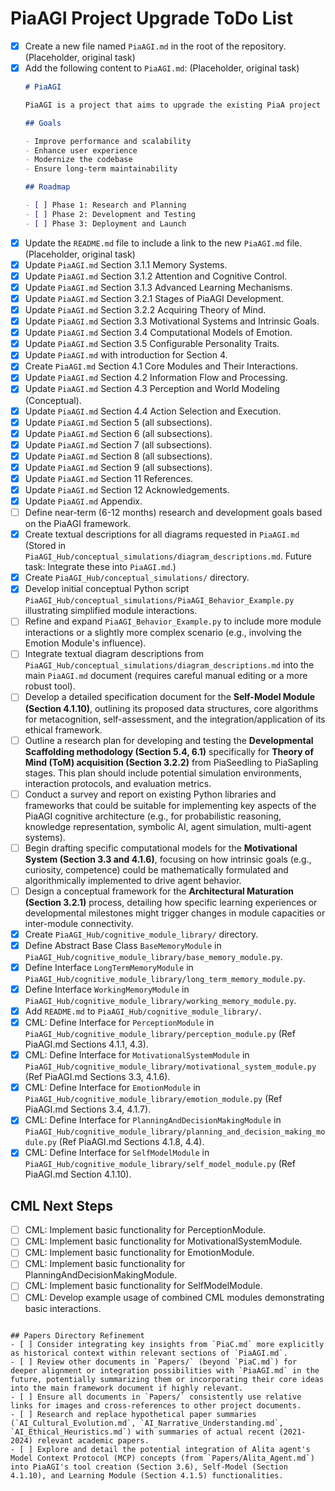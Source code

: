 # PiaAGI Project Upgrade ToDo List
- [x] Create a new file named `PiaAGI.md` in the root of the repository. (Placeholder, original task)
- [x] Add the following content to `PiaAGI.md`: (Placeholder, original task)
  ```markdown
  # PiaAGI

  PiaAGI is a project that aims to upgrade the existing PiaA project to use the latest technologies and best practices.

  ## Goals

  - Improve performance and scalability
  - Enhance user experience
  - Modernize the codebase
  - Ensure long-term maintainability

  ## Roadmap

  - [ ] Phase 1: Research and Planning
  - [ ] Phase 2: Development and Testing
  - [ ] Phase 3: Deployment and Launch
  ```
- [x] Update the `README.md` file to include a link to the new `PiaAGI.md` file. (Placeholder, original task)
- [x] Update `PiaAGI.md` Section 3.1.1 Memory Systems.
- [x] Update `PiaAGI.md` Section 3.1.2 Attention and Cognitive Control.
- [x] Update `PiaAGI.md` Section 3.1.3 Advanced Learning Mechanisms.
- [x] Update `PiaAGI.md` Section 3.2.1 Stages of PiaAGI Development.
- [x] Update `PiaAGI.md` Section 3.2.2 Acquiring Theory of Mind.
- [x] Update `PiaAGI.md` Section 3.3 Motivational Systems and Intrinsic Goals.
- [x] Update `PiaAGI.md` Section 3.4 Computational Models of Emotion.
- [x] Update `PiaAGI.md` Section 3.5 Configurable Personality Traits.
- [x] Update `PiaAGI.md` with introduction for Section 4.
- [x] Create `PiaAGI.md` Section 4.1 Core Modules and Their Interactions.
- [x] Update `PiaAGI.md` Section 4.2 Information Flow and Processing.
- [x] Update `PiaAGI.md` Section 4.3 Perception and World Modeling (Conceptual).
- [x] Update `PiaAGI.md` Section 4.4 Action Selection and Execution.
- [x] Update `PiaAGI.md` Section 5 (all subsections).
- [x] Update `PiaAGI.md` Section 6 (all subsections).
- [x] Update `PiaAGI.md` Section 7 (all subsections).
- [x] Update `PiaAGI.md` Section 8 (all subsections).
- [x] Update `PiaAGI.md` Section 9 (all subsections).
- [x] Update `PiaAGI.md` Section 11 References.
- [x] Update `PiaAGI.md` Section 12 Acknowledgements.
- [x] Update `PiaAGI.md` Appendix.
- [ ] Define near-term (6-12 months) research and development goals based on the PiaAGI framework.
- [x] Create textual descriptions for all diagrams requested in `PiaAGI.md` (Stored in `PiaAGI_Hub/conceptual_simulations/diagram_descriptions.md`. Future task: Integrate these into `PiaAGI.md`.)
- [x] Create `PiaAGI_Hub/conceptual_simulations/` directory.
- [x] Develop initial conceptual Python script `PiaAGI_Hub/conceptual_simulations/PiaAGI_Behavior_Example.py` illustrating simplified module interactions.
- [ ] Refine and expand `PiaAGI_Behavior_Example.py` to include more module interactions or a slightly more complex scenario (e.g., involving the Emotion Module's influence).
- [ ] Integrate textual diagram descriptions from `PiaAGI_Hub/conceptual_simulations/diagram_descriptions.md` into the main `PiaAGI.md` document (requires careful manual editing or a more robust tool).
- [ ] Develop a detailed specification document for the **Self-Model Module (Section 4.1.10)**, outlining its proposed data structures, core algorithms for metacognition, self-assessment, and the integration/application of its ethical framework.
- [ ] Outline a research plan for developing and testing the **Developmental Scaffolding methodology (Section 5.4, 6.1)** specifically for **Theory of Mind (ToM) acquisition (Section 3.2.2)** from PiaSeedling to PiaSapling stages. This plan should include potential simulation environments, interaction protocols, and evaluation metrics.
- [ ] Conduct a survey and report on existing Python libraries and frameworks that could be suitable for implementing key aspects of the PiaAGI cognitive architecture (e.g., for probabilistic reasoning, knowledge representation, symbolic AI, agent simulation, multi-agent systems).
- [ ] Begin drafting specific computational models for the **Motivational System (Section 3.3 and 4.1.6)**, focusing on how intrinsic goals (e.g., curiosity, competence) could be mathematically formulated and algorithmically implemented to drive agent behavior.
- [ ] Design a conceptual framework for the **Architectural Maturation (Section 3.2.1)** process, detailing how specific learning experiences or developmental milestones might trigger changes in module capacities or inter-module connectivity.
- [x] Create `PiaAGI_Hub/cognitive_module_library/` directory.
- [x] Define Abstract Base Class `BaseMemoryModule` in `PiaAGI_Hub/cognitive_module_library/base_memory_module.py`.
- [x] Define Interface `LongTermMemoryModule` in `PiaAGI_Hub/cognitive_module_library/long_term_memory_module.py`.
- [x] Define Interface `WorkingMemoryModule` in `PiaAGI_Hub/cognitive_module_library/working_memory_module.py`.
- [x] Add `README.md` to `PiaAGI_Hub/cognitive_module_library/`.
- [x] CML: Define Interface for `PerceptionModule` in `PiaAGI_Hub/cognitive_module_library/perception_module.py` (Ref PiaAGI.md Sections 4.1.1, 4.3).
- [x] CML: Define Interface for `MotivationalSystemModule` in `PiaAGI_Hub/cognitive_module_library/motivational_system_module.py` (Ref PiaAGI.md Sections 3.3, 4.1.6).
- [x] CML: Define Interface for `EmotionModule` in `PiaAGI_Hub/cognitive_module_library/emotion_module.py` (Ref PiaAGI.md Sections 3.4, 4.1.7).
- [x] CML: Define Interface for `PlanningAndDecisionMakingModule` in `PiaAGI_Hub/cognitive_module_library/planning_and_decision_making_module.py` (Ref PiaAGI.md Sections 4.1.8, 4.4).
- [x] CML: Define Interface for `SelfModelModule` in `PiaAGI_Hub/cognitive_module_library/self_model_module.py` (Ref PiaAGI.md Section 4.1.10).

## CML Next Steps
- [ ] CML: Implement basic functionality for PerceptionModule.
- [ ] CML: Implement basic functionality for MotivationalSystemModule.
- [ ] CML: Implement basic functionality for EmotionModule.
- [ ] CML: Implement basic functionality for PlanningAndDecisionMakingModule.
- [ ] CML: Implement basic functionality for SelfModelModule.
- [ ] CML: Develop example usage of combined CML modules demonstrating basic interactions.
```

## Papers Directory Refinement
- [ ] Consider integrating key insights from `PiaC.md` more explicitly as historical context within relevant sections of `PiaAGI.md`.
- [ ] Review other documents in `Papers/` (beyond `PiaC.md`) for deeper alignment or integration possibilities with `PiaAGI.md` in the future, potentially summarizing them or incorporating their core ideas into the main framework document if highly relevant.
- [ ] Ensure all documents in `Papers/` consistently use relative links for images and cross-references to other project documents.
- [ ] Research and replace hypothetical paper summaries (`AI_Cultural_Evolution.md`, `AI_Narrative_Understanding.md`, `AI_Ethical_Heuristics.md`) with summaries of actual recent (2021-2024) relevant academic papers.
- [ ] Explore and detail the potential integration of Alita agent's Model Context Protocol (MCP) concepts (from `Papers/Alita_Agent.md`) into PiaAGI's tool creation (Section 3.6), Self-Model (Section 4.1.10), and Learning Module (Section 4.1.5) functionalities.
